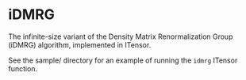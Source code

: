 # iDMRG
The infinite-size variant of the Density Matrix Renormalization Group (iDMRG) algorithm, implemented in ITensor.

See the sample/ directory for an example of running the `idmrg` ITensor function.
